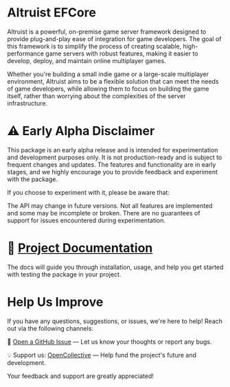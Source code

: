 # Altruist EFCore

Altruist is a powerful, on-premise game server framework designed to provide plug-and-play ease of integration for game developers. The goal of this framework is to simplify the process of creating scalable, high-performance game servers with robust features, making it easier to develop, deploy, and maintain online multiplayer games.

Whether you're building a small indie game or a large-scale multiplayer environment, Altruist aims to be a flexible solution that can meet the needs of game developers, while allowing them to focus on building the game itself, rather than worrying about the complexities of the server infrastructure.

# ⚠️ Early Alpha Disclaimer
This package is an early alpha release and is intended for experimentation and development purposes only. It is not production-ready and is subject to frequent changes and updates. The features and functionality are in early stages, and we highly encourage you to provide feedback and experiment with the package.

If you choose to experiment with it, please be aware that:

The API may change in future versions.
Not all features are implemented and some may be incomplete or broken.
There are no guarantees of support for issues encountered during experimentation.

# 🔗 [Project Documentation](altruist-docs.vercel.app)

The docs will guide you through installation, usage, and help you get started with testing the package in your project.

# Help Us Improve

If you have any questions, suggestions, or issues, we're here to help! Reach out via the following channels:

📨 [Open a GitHub Issue](https://github.com/Vulcaine/Altruist/issues) — Let us know your thoughts or report any bugs.

💡 Support us: [OpenCollective](https://opencollective.com/altruist) — Help fund the project's future and development.

Your feedback and support are greatly appreciated!